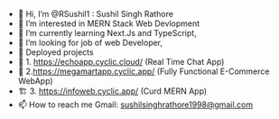 - 👋 Hi, I’m @RSushil1 : Sushil Singh Rathore
- 👀 I’m interested in MERN Stack Web Devlopment
- 🌱 I’m currently learning Next.Js and TypeScript,
- 💞️ I’m looking for job of web Developer,
-  🚀 Deployed projects
- 📩 1. https://echoapp.cyclic.cloud/  (Real Time Chat App)
-  🛒 2.https://megamartapp.cyclic.app/  (Fully Functional E-Commerce WebApp)
- 🏗 3. https://infoweb.cyclic.app/   (Curd MERN App)
- 📫 How to reach me Gmail: sushilsinghrathore1998@gmail.com

<!---
RSushil1/RSushil1 is a ✨ special ✨ repository because its `README.md` (this file) appears on your GitHub profile.
You can click the Preview link to take a look at your changes.
--->
